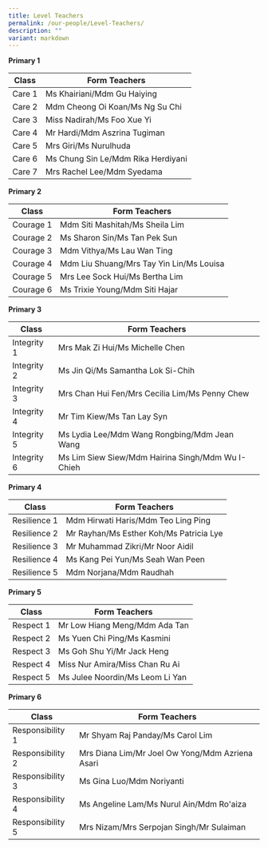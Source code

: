 ```yaml
---
title: Level Teachers
permalink: /our-people/Level-Teachers/
description: ""
variant: markdown
---
```

**Primary 1**

| Class | Form Teachers | 
| -------- | -------- |
| Care 1  | Ms Khairiani/Mdm Gu Haiying  |
| Care 2 | Mdm Cheong Oi Koan/Ms Ng Su Chi
| Care 3 | Miss Nadirah/Ms Foo Xue Yi
| Care 4 |Mr Hardi/Mdm Aszrina Tugiman
| Care 5 | Mrs Giri/Ms Nurulhuda
| Care 6 | Ms Chung Sin Le/Mdm Rika Herdiyani
| Care 7 | Mrs Rachel Lee/Mdm Syedama




**Primary 2**

| Class | Form Teachers | 
| -------- | -------- |
| Courage 1 | Mdm Siti Mashitah/Ms Sheila Lim
| Courage 2 | Ms Sharon Sin/Ms Tan Pek Sun
| Courage 3 | Mdm Vithya/Ms Lau Wan Ting
| Courage 4 | Mdm Liu Shuang/Mrs Tay Yin Lin/Ms Louisa
| Courage 5 | Mrs Lee Sock Hui/Ms Bertha Lim
| Courage 6 | Ms Trixie Young/Mdm Siti Hajar

**Primary 3**

| Class | Form Teachers | 
| -------- | -------- |
|Integrity 1 | Mrs Mak Zi Hui/Ms Michelle Chen
|Integrity 2 | Ms Jin Qi/Ms Samantha Lok Si-Chih
|Integrity 3 | Mrs Chan Hui Fen/Mrs Cecilia Lim/Ms Penny Chew
| Integrity 4 | Mr Tim Kiew/Ms Tan Lay Syn
| Integrity 5 | Ms Lydia Lee/Mdm Wang Rongbing/Mdm Jean Wang
| Integrity 6 | Ms Lim Siew Siew/Mdm Hairina Singh/Mdm Wu I-Chieh

**Primary 4**

| Class | Form Teachers | 
| -------- | -------- |
| Resilience 1 | Mdm Hirwati Haris/Mdm Teo Ling Ping
| Resilience 2 | Mr Rayhan/Ms Esther Koh/Ms Patricia Lye
| Resilience 3 | Mr Muhammad Zikri/Mr Noor Aidil
| Resilience 4 | Ms Kang Pei Yun/Ms Seah Wan Peen
| Resilience 5 | Mdm Norjana/Mdm Raudhah


**Primary 5**

| Class | Form Teachers | 
| -------- | -------- |
| Respect 1 | Mr Low Hiang Meng/Mdm Ada Tan
| Respect 2 | Ms Yuen Chi Ping/Ms Kasmini
| Respect 3 | Ms Goh Shu Yi/Mr Jack Heng
| Respect 4 | Miss Nur Amira/Miss Chan Ru Ai
| Respect 5 | Ms Julee Noordin/Ms Leom Li Yan

**Primary 6**

| Class | Form Teachers | 
| -------- | -------- |
| Responsibility 1 | Mr Shyam Raj Panday/Ms Carol Lim
| Responsibility 2 | Mrs Diana Lim/Mr Joel Ow Yong/Mdm Azriena Asari
| Responsibility 3 |Ms Gina Luo/Mdm Noriyanti
| Responsibility 4 |Ms Angeline Lam/Ms Nurul Ain/Mdm Ro'aiza
| Responsibility 5 |Mrs Nizam/Mrs Serpojan Singh/Mr Sulaiman